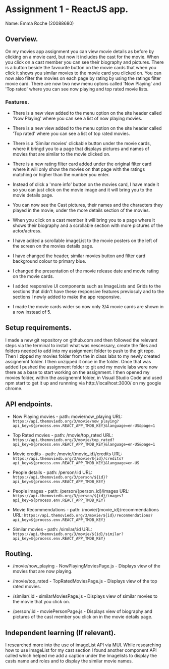 # Assignment 1 - ReactJS app.

Name: Emma Roche (20088680)

## Overview.

On my movies app assignment you can view movie details as before by clicking on a movie card, but now it includes the cast for the movie. When you click on a cast member you can see their biography and pictures. There is a button beside the favourite button on the movie cards that when you click it shows you similar movies to the movie card you clicked on. You can now also filter the movies on each page by rating by using the ratings filter movie card. There are now two new menu optons called 'Now Playing' and 'Top rated' where you can see now playing and top rated movie lists.

### Features.

+ There is a new view added to the menu option on the site header called 'Now Playing' where you can see a list of now playing movies.

+ There is a new view added to the menu option on the site header called 'Top rated' where you can see a list of top rated movies.

+ There is a 'Similar movies' clickable button under the movie cards, where it bringd you to a page that displays pictures and names of movies that are similar to the movie clicked on.

+ There is a new rating filter card added under the original filter card where it will only show the movies on that page with the ratings matching or higher than the number you enter.

+ Instead of click a 'more info' button on the movies card, I have made it so you can just click on the movie image and it will bring you to the movie details page.

+ You can now see the Cast pictures, their names and the characters they played in the movie, under the more details section of the movies.

+ When you click on a cast member it will bring you to a page where it shows their biography and a scrollable section with more pictures of the actor/actress.

+ I have added a scrollable imageList to the movie posters on the left of the screen on the movies details page.

+ I have changed the header, similar movies button and filter card background colour to primary blue.

+ I changed the presentation of the movie release date and movie rating on the movie cards.

+ I added responsive UI components such as ImageLists and Grids to the sections that didn't have these responsive features previosuly and to the sections I newly added to make the app responsive.

+ I made the movie cards wider so now only 3/4 movie cards are shown in a row instead of 5.

## Setup requirements.

I made a new git repository on github.com and then followed the relevant steps via the terminal to install what was nescessary, create the files and folders needed to add into my assignment folder to push to the git repo. Then I zipped my movies folder from the in class labs to my newly created assignemnt folder. I then unzipped it once in the folder. Once that was added I pushed the assignment folder to git and my movie labs were now there as a base to start working on the assignment. I then opened my movies folder, within the assignemnt folder, in Visual Studio Code and used npm start to get it up and runnning via http://localhost:3000/ on my google chrome.

## API endpoints.

+ Now Playing movies - path: movie/now_playing 
URL: `https://api.themoviedb.org/3/movie/now_playing?api_key=${process.env.REACT_APP_TMDB_KEY}&language=en-US&page=1`

+ Top Rated movies - path: /movie/top_rated
URL: `https://api.themoviedb.org/3/movie/top_rated?api_key=${process.env.REACT_APP_TMDB_KEY}&language=en-US&page=1`

+ Movie credits - path: /movie/{movie_id}/credits 
URL: `https://api.themoviedb.org/3/movie/${id}/credits?api_key=${process.env.REACT_APP_TMDB_KEY}&language=en-US`

+ People details  - path: /person/:id
URL: `https://api.themoviedb.org/3/person/${id}?api_key=${process.env.REACT_APP_TMDB_KEY}`

+ People images - path: /person/{person_id}/images 
URL: `https://api.themoviedb.org/3/person/${id}/images?api_key=${process.env.REACT_APP_TMDB_KEY}`

+ Movie Recommendations  - path: /movie/{movie_id}/recommendations 
URL:  `https://api.themoviedb.org/3/movie/${id}/recommendations?api_key=${process.env.REACT_APP_TMDB_KEY}`

+ Similar movies - path: /similar/:id
URL: `https://api.themoviedb.org/3/movie/${id}/similar?api_key=${process.env.REACT_APP_TMDB_KEY}`

## Routing.

+ /movie/now_playing - NowPlayingMoviesPage.js - Displays view of the movies that are now playing.

+ /movie/top_rated - TopRatedMoviesPage.js - Displays view of the top rated movies.

+ /similar/:id - similarMoviesPage.js - Displays view of similar movies to the movie that you click on.

+ /person/:id - moviePersonPage.js - Displays view of biography and pictures of the cast member you click on in the movie details page.

## Independent learning (If relevant).

I researched more into the use of imageList API via [MUI](https://mui.com). While researching how to use imageList for my cast section I found another component API called <ImageListItemBar> which helped me add a caption under the Imagelists to display the casts name and roles and to display the similar movie names.
